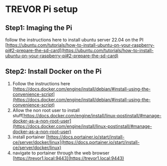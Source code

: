 # TREVOR Pi setup

## Step1:  Imaging the Pi

follow the instructions here to install ubuntu server 22.04 on the PI [https://ubuntu.com/tutorials/how-to-install-ubuntu-on-your-raspberry-pi#2-prepare-the-sd-card](https://ubuntu.com/tutorials/how-to-install-ubuntu-on-your-raspberry-pi#2-prepare-the-sd-card)

## Step2: Install Docker on the Pi

1. Follow the instructions here [https://docs.docker.com/engine/install/debian/#install-using-the-convenience-script](https://docs.docker.com/engine/install/debian/#install-using-the-convenience-script)
2. Allow the non root user to install stuff[https://docs.docker.com/engine/install/linux-postinstall/#manage-docker-as-a-non-root-user](https://docs.docker.com/engine/install/linux-postinstall/#manage-docker-as-a-non-root-user)
3. install portainer [https://docs.portainer.io/start/install-ce/server/docker/linux](https://docs.portainer.io/start/install-ce/server/docker/linux)
4. navigate to portainer through the web browser [https://trevor1.local:9443](https://trevor1.local:9443)

